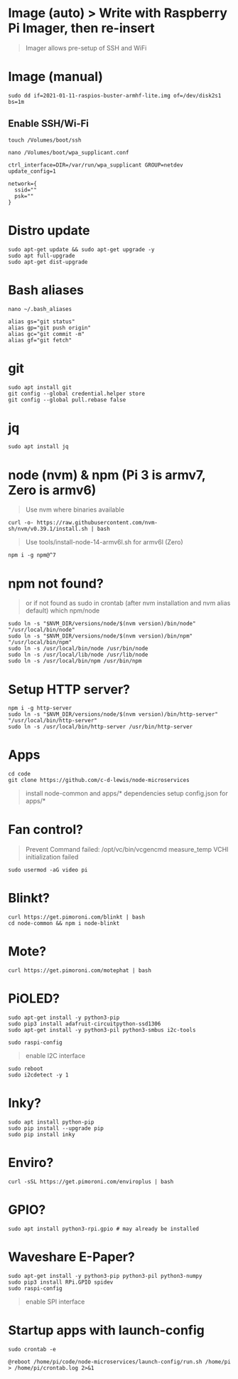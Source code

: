 # Image (auto) > Write with Raspberry Pi Imager, then re-insert
>Imager allows pre-setup of SSH and WiFi

# Image (manual)
```
sudo dd if=2021-01-11-raspios-buster-armhf-lite.img of=/dev/disk2s1 bs=1m
```

## Enable SSH/Wi-Fi
```
touch /Volumes/boot/ssh
```
```
nano /Volumes/boot/wpa_supplicant.conf
```
  ```
  ctrl_interface=DIR=/var/run/wpa_supplicant GROUP=netdev
  update_config=1

  network={
    ssid=""
    psk=""
  }
  ```

# Distro update
```
sudo apt-get update && sudo apt-get upgrade -y
sudo apt full-upgrade
sudo apt-get dist-upgrade
```

# Bash aliases
```
nano ~/.bash_aliases
```
  ```
  alias gs="git status"
  alias gp="git push origin"
  alias gc="git commit -m"
  alias gf="git fetch"
  ```

# git
```
sudo apt install git
git config --global credential.helper store
git config --global pull.rebase false
```

# jq
```
sudo apt install jq
```

# node (nvm) & npm (Pi 3 is armv7, Zero is armv6)
> Use nvm where binaries available
```
curl -o- https://raw.githubusercontent.com/nvm-sh/nvm/v0.39.1/install.sh | bash
```
> Use tools/install-node-14-armv6l.sh for armv6l (Zero)
```
npm i -g npm@^7
```

# npm not found?
> or if not found as sudo in crontab (after nvm installation and nvm alias default)
> which npm/node
```
sudo ln -s "$NVM_DIR/versions/node/$(nvm version)/bin/node" "/usr/local/bin/node"
sudo ln -s "$NVM_DIR/versions/node/$(nvm version)/bin/npm" "/usr/local/bin/npm"
sudo ln -s /usr/local/bin/node /usr/bin/node
sudo ln -s /usr/local/lib/node /usr/lib/node
sudo ln -s /usr/local/bin/npm /usr/bin/npm
```

# Setup HTTP server?
```
npm i -g http-server
sudo ln -s "$NVM_DIR/versions/node/$(nvm version)/bin/http-server" "/usr/local/bin/http-server"
sudo ln -s /usr/local/bin/http-server /usr/bin/http-server
```

# Apps
```
cd code
git clone https://github.com/c-d-lewis/node-microservices
```
> install node-common and apps/* dependencies
> setup config.json for apps/*

# Fan control?
> Prevent  Command failed: /opt/vc/bin/vcgencmd measure_temp VCHI initialization failed
```
sudo usermod -aG video pi
```

# Blinkt?
```
curl https://get.pimoroni.com/blinkt | bash
cd node-common && npm i node-blinkt
```

# Mote?
```
curl https://get.pimoroni.com/motephat | bash
```

# PiOLED?
```
sudo apt-get install -y python3-pip
sudo pip3 install adafruit-circuitpython-ssd1306
sudo apt-get install -y python3-pil python3-smbus i2c-tools
```
```
sudo raspi-config
```
> enable I2C interface
```
sudo reboot
sudo i2cdetect -y 1
```

# Inky?
```
sudo apt install python-pip
sudo pip install --upgrade pip
sudo pip install inky
```

# Enviro?
```
curl -sSL https://get.pimoroni.com/enviroplus | bash
```

# GPIO?
```
sudo apt install python3-rpi.gpio # may already be installed
```

# Waveshare E-Paper?
```
sudo apt-get install -y python3-pip python3-pil python3-numpy
sudo pip3 install RPi.GPIO spidev
sudo raspi-config
```
> enable SPI interface

# Startup apps with launch-config
```
sudo crontab -e
```
  ```
  @reboot /home/pi/code/node-microservices/launch-config/run.sh /home/pi > /home/pi/crontab.log 2>&1
  ```

